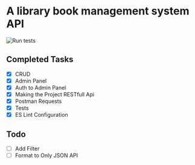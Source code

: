 # A library book management system API #

![Run tests](https://github.com/Swarag-N/Library-Management-System/workflows/Run%20tests/badge.svg)

## Completed Tasks ##

- [x] CRUD
- [x] Admin Panel
- [x] Auth to Admin Panel
- [x] Making the Project RESTfull Api
- [x] Postman Requests
- [x] Tests
- [x] ES Lint Configuration

## Todo ##

- [ ] Add Filter
- [ ] Format to Only JSON API
